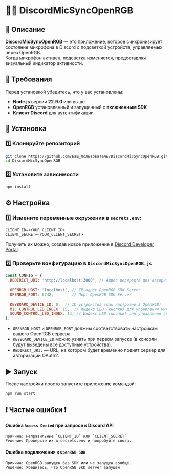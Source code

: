 # 🎤✨ DiscordMicSyncOpenRGB

## 📌 Описание

**DiscordMicSyncOpenRGB** — это приложение, которое синхронизирует состояние микрофона в Discord с подсветкой устройств, управляемых через OpenRGB.  
Когда микрофон активен, подсветка изменяется, предоставляя визуальный индикатор активности.

## 🔧 Требования

Перед установкой убедитесь, что у вас установлены:

- **Node.js** версии **22.9.0** или выше
- **OpenRGB** установленный и запущенный с **включенным SDK**
- **Клиент Discord** для аутентификации

## 🚀 Установка

### 1️⃣ Клонируйте репозиторий

```bash
git clone https://github.com/ваш_пользователь/DiscordMicSyncOpenRGB.git
cd DiscordMicSyncOpenRGB
```

### 2️⃣ Установите зависимости

```bash
npm install
```

## ⚙️ Настройка

### 1️⃣ Измените переменные окружения в `secrets.env`:

```env
CLIENT_ID=<YOUR_CLIENT_ID>
CLIENT_SECRET=<YOUR_CLIENT_SECRET>
```

Получить их можно, создав новое приложение в [Discord Developer Portal](https://discord.com/developers/docs/intro).

### 2️⃣ Проверьте конфигурацию в `DiscordMicSyncOpenRGB.js`

```js
const CONFIG = {
  REDIRECT_URI: 'http://localhost:3000', // Адрес редиректа для авторизации  
  
  OPENRGB_HOST: 'localhost', // IP-адрес OpenRGB SDK Server  
  OPENRGB_PORT: 6742,        // Порт OpenRGB SDK Server  
  
  KEYBOARD_DEVICE_ID: 0,  // ID устройства (как настроено в OpenRGB)  
  MIC_CONTROL_LED_INDEX: 15,  // Индекс LED (кнопки) для управления микрофоном  
  SOUND_CONTROL_LED_INDEX: 14, // Индекс LED (кнопки) для управления звуком  
};
```

- `OPENRGB_HOST` и `OPENRGB_PORT` должны соответствовать настройкам вашего OpenRGB сервера.
- `KEYBOARD_DEVICE_ID` можно узнать при первом запуске (в консоли будут выведены все доступные устройства).
- `REDIRECT_URI:` — URL, на котором будет временно поднят сервер для авторизации OAuth2.

## ▶️ Запуск

После настройки просто запустите приложение командой:
```bash
npm run start
```

## ❗ Частые ошибки ❗
#### Ошибка `Access Denied` при запросе к Discord API
	Причина: Неправильные `CLIENT_ID` или `CLIENT_SECRET`
	Решение: Проверьте их в secrets.env и попробуйте снова.

#### Ошибка подключения к `OpenRGB SDK`
	Причина: OpenRGB запущен без SDK или не запущен вообще.
	Решение: Убедитесь, что OpenRGB SKD server запущен
